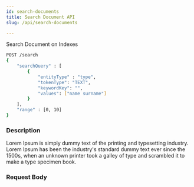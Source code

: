 ```yaml
---
id: search-documents
title: Search Document API
slug: /api/search-documents

---
```


Search Document on Indexes

```bash
POST /search
{
	"searchQuery" : [
		{
			"entityType" : "type",
			"tokenType": "TEXT",
			"keywordKey": "",
			"values": ["name surname"]
		}
	],
	"range" : [0, 10]
}
```

### Description

Lorem Ipsum is simply dummy text of the printing and typesetting industry. Lorem Ipsum has been the industry's standard
dummy text ever since the 1500s, when an unknown printer took a galley of type and scrambled it to make a type specimen book.

### Request Body



